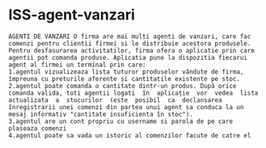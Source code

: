# ISS-agent-vanzari

    AGENTI DE VANZARI O firma are mai multi agenti de vanzari, care fac comenzi pentru clientii firmei si le distribuie acestora produsele. Pentru desfasurarea activitatilor, firma ofera o aplicatie prin care agentii pot comanda produse. Aplicatia pune la dispozitia fiecarui agent al firmei un terminal prin care: 
    1.agentul vizualizeaza lista tuturor produselor vândute de firma, împreuna cu preturile aferente și cantitatile existente pe stoc. 
    2.agentul poate comanda o cantitate dintr-un produs. După orice comanda valida, toti agentii logati  în  aplicație  vor  vedea  lista  actualizata  a  stocurilor  (este  posibil  ca  declansarea  înregistrarii unei comenzi din partea unui agent sa conduca la un mesaj informativ "cantitate insuficienta în stoc").
    3.agentul are un cont propriu cu username si parola de pe care plaseaza comenzi 
    4.agentul poate sa vada un istoric al comenzilor facute de catre el
